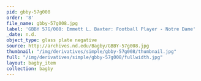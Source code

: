 ```yaml
---
pid: gbby-57g008
order: '8'
file_name: gbby-57g008.jpg
label: 'GBBY 57G/008: Emmett L. Baxter: Football Player - Notre Dame'
_date: n.d.
object_type: glass plate negative
source: http://archives.nd.edu/Bagby/GBBY-57g008.jpg
thumbnail: "/img/derivatives/simple/gbby-57g008/thumbnail.jpg"
full: "/img/derivatives/simple/gbby-57g008/fullwidth.jpg"
layout: bagby_item
collection: bagby
---
```

